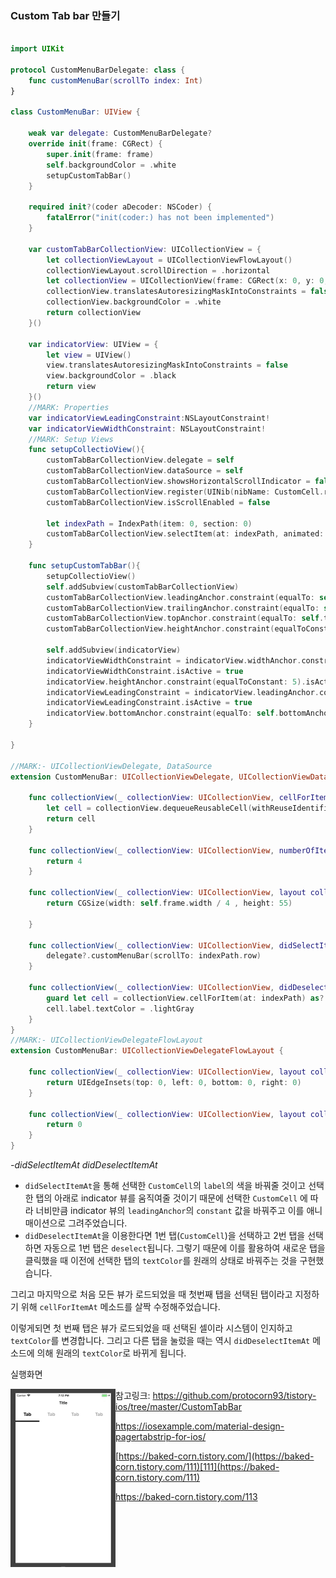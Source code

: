 ### Custom Tab bar 만들기

```swift

import UIKit

protocol CustomMenuBarDelegate: class {
    func customMenuBar(scrollTo index: Int)
}

class CustomMenuBar: UIView {
    
    weak var delegate: CustomMenuBarDelegate?
    override init(frame: CGRect) {
        super.init(frame: frame)
        self.backgroundColor = .white
        setupCustomTabBar()
    }
    
    required init?(coder aDecoder: NSCoder) {
        fatalError("init(coder:) has not been implemented")
    }
    
    var customTabBarCollectionView: UICollectionView = {
        let collectionViewLayout = UICollectionViewFlowLayout()
        collectionViewLayout.scrollDirection = .horizontal
        let collectionView = UICollectionView(frame: CGRect(x: 0, y: 0, width: 0, height: 0), collectionViewLayout: collectionViewLayout)
        collectionView.translatesAutoresizingMaskIntoConstraints = false
        collectionView.backgroundColor = .white
        return collectionView
    }()
    
    var indicatorView: UIView = {
        let view = UIView()
        view.translatesAutoresizingMaskIntoConstraints = false
        view.backgroundColor = .black
        return view
    }()
    //MARK: Properties
    var indicatorViewLeadingConstraint:NSLayoutConstraint!
    var indicatorViewWidthConstraint: NSLayoutConstraint!
    //MARK: Setup Views
    func setupCollectioView(){
        customTabBarCollectionView.delegate = self
        customTabBarCollectionView.dataSource = self
        customTabBarCollectionView.showsHorizontalScrollIndicator = false
        customTabBarCollectionView.register(UINib(nibName: CustomCell.reusableIdentifier, bundle: nil), forCellWithReuseIdentifier: CustomCell.reusableIdentifier)
        customTabBarCollectionView.isScrollEnabled = false
        
        let indexPath = IndexPath(item: 0, section: 0)
        customTabBarCollectionView.selectItem(at: indexPath, animated: false, scrollPosition: [])
    }
    
    func setupCustomTabBar(){
        setupCollectioView()
        self.addSubview(customTabBarCollectionView)
        customTabBarCollectionView.leadingAnchor.constraint(equalTo: self.leadingAnchor).isActive = true
        customTabBarCollectionView.trailingAnchor.constraint(equalTo: self.trailingAnchor).isActive = true
        customTabBarCollectionView.topAnchor.constraint(equalTo: self.topAnchor).isActive = true
        customTabBarCollectionView.heightAnchor.constraint(equalToConstant: 55).isActive = true
        
        self.addSubview(indicatorView)
        indicatorViewWidthConstraint = indicatorView.widthAnchor.constraint(equalToConstant: self.frame.width / 4)
        indicatorViewWidthConstraint.isActive = true
        indicatorView.heightAnchor.constraint(equalToConstant: 5).isActive = true
        indicatorViewLeadingConstraint = indicatorView.leadingAnchor.constraint(equalTo: self.leadingAnchor)
        indicatorViewLeadingConstraint.isActive = true
        indicatorView.bottomAnchor.constraint(equalTo: self.bottomAnchor).isActive = true
    }
    
}

//MARK:- UICollectionViewDelegate, DataSource
extension CustomMenuBar: UICollectionViewDelegate, UICollectionViewDataSource {
    
    func collectionView(_ collectionView: UICollectionView, cellForItemAt indexPath: IndexPath) -> UICollectionViewCell {
        let cell = collectionView.dequeueReusableCell(withReuseIdentifier: CustomCell.reusableIdentifier, for: indexPath) as! CustomCell
        return cell
    }
    
    func collectionView(_ collectionView: UICollectionView, numberOfItemsInSection section: Int) -> Int {
        return 4
    }
    
    func collectionView(_ collectionView: UICollectionView, layout collectionViewLayout: UICollectionViewLayout, sizeForItemAt indexPath: IndexPath) -> CGSize {
        return CGSize(width: self.frame.width / 4 , height: 55)
        
    }
    
    func collectionView(_ collectionView: UICollectionView, didSelectItemAt indexPath: IndexPath) {
        delegate?.customMenuBar(scrollTo: indexPath.row)
    }
    
    func collectionView(_ collectionView: UICollectionView, didDeselectItemAt indexPath: IndexPath) {
        guard let cell = collectionView.cellForItem(at: indexPath) as? CustomCell else {return}
        cell.label.textColor = .lightGray
    }
}
//MARK:- UICollectionViewDelegateFlowLayout
extension CustomMenuBar: UICollectionViewDelegateFlowLayout {
    
    func collectionView(_ collectionView: UICollectionView, layout collectionViewLayout: UICollectionViewLayout, insetForSectionAt section: Int) -> UIEdgeInsets {
        return UIEdgeInsets(top: 0, left: 0, bottom: 0, right: 0)
    }
    
    func collectionView(_ collectionView: UICollectionView, layout collectionViewLayout: UICollectionViewLayout, minimumLineSpacingForSectionAt section: Int) -> CGFloat {
        return 0
    }
}
```

*-didSelectItemAt didDeselectItemAt*

- `didSelectItemAt`을 통해 선택한 `CustomCell`의 `label`의 색을 바꿔줄 것이고 선택한 탭의 아래로 indicator 뷰를 움직여줄 것이기 때문에 선택한 `CustomCell` 에 따라 너비만큼 indicator 뷰의 `leadingAnchor`의 `constant` 값을 바꿔주고 이를 애니매이션으로 그려주었습니다.
- `didDeselectItemAt`을 이용한다면 1번 탭(`CustomCell`)을 선택하고 2번 탭을 선택하면 자동으로 1번 탭은 `deselect`됩니다. 그렇기 때문에 이를 활용하여 새로운 탭을 클릭했을 때 이전에 선택한 탭의 `textColor`를 원래의 상태로 바꿔주는 것을 구현했습니다.

그리고 마지막으로 처음 모든 뷰가 로드되었을 때 첫번째 탭을 선택된 탭이라고 지정하기 위해 `cellForItemAt` 메소드를 살짝 수정해주었습니다.



이렇게되면 첫 번째 탭은 뷰가 로드되었을 때 선택된 셀이라 시스템이 인지하고 `textColor`를 변경합니다. 그리고 다른 탭을 눌렀을 때는 역시 `didDeselectItemAt` 메소드에 의해 원래의 `textColor`로 바뀌게 됩니다.

실행화면

<img src="../markdown_image/appjam-9.gif" alt="4-1" style="zoom:50%;" align = "left"/>

참고링크: https://github.com/protocorn93/tistory-ios/tree/master/CustomTabBar

[https](https://iosexample.com/material-design-pagertabstrip-for-ios/)[://iosexample.com/material-design-pagertabstrip-for-ios](https://iosexample.com/material-design-pagertabstrip-for-ios/)[/](https://iosexample.com/material-design-pagertabstrip-for-ios/)

[https://baked-corn.tistory.com/](https://baked-corn.tistory.com/111)[111](https://baked-corn.tistory.com/111)

https://baked-corn.tistory.com/113